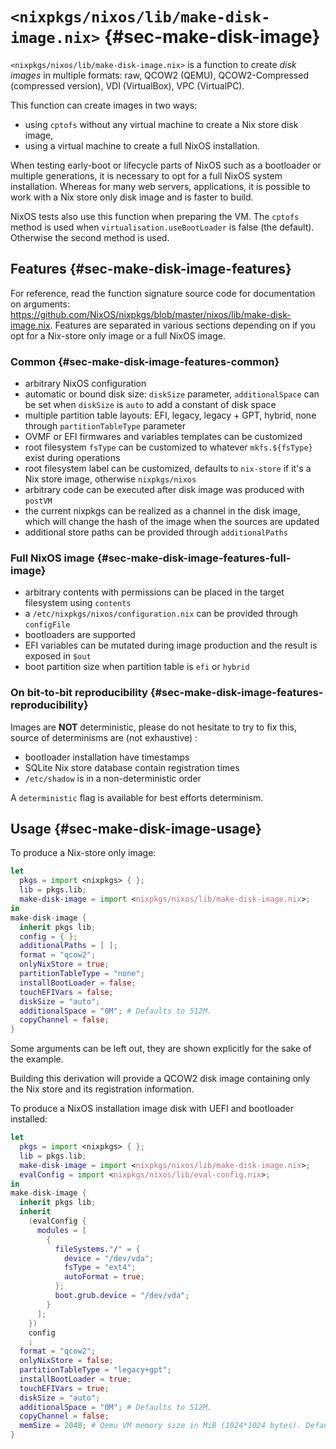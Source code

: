 # `<nixpkgs/nixos/lib/make-disk-image.nix>` {#sec-make-disk-image}

`<nixpkgs/nixos/lib/make-disk-image.nix>` is a function to create _disk images_ in multiple formats: raw, QCOW2 (QEMU), QCOW2-Compressed (compressed version), VDI (VirtualBox), VPC (VirtualPC).

This function can create images in two ways:

- using `cptofs` without any virtual machine to create a Nix store disk image,
- using a virtual machine to create a full NixOS installation.

When testing early-boot or lifecycle parts of NixOS such as a bootloader or multiple generations, it is necessary to opt for a full NixOS system installation.
Whereas for many web servers, applications, it is possible to work with a Nix store only disk image and is faster to build.

NixOS tests also use this function when preparing the VM. The `cptofs` method is used when `virtualisation.useBootLoader` is false (the default). Otherwise the second method is used.

## Features {#sec-make-disk-image-features}

For reference, read the function signature source code for documentation on arguments: <https://github.com/NixOS/nixpkgs/blob/master/nixos/lib/make-disk-image.nix>.
Features are separated in various sections depending on if you opt for a Nix-store only image or a full NixOS image.

### Common {#sec-make-disk-image-features-common}

- arbitrary NixOS configuration
- automatic or bound disk size: `diskSize` parameter, `additionalSpace` can be set when `diskSize` is `auto` to add a constant of disk space
- multiple partition table layouts: EFI, legacy, legacy + GPT, hybrid, none through `partitionTableType` parameter
- OVMF or EFI firmwares and variables templates can be customized
- root filesystem `fsType` can be customized to whatever `mkfs.${fsType}` exist during operations
- root filesystem label can be customized, defaults to `nix-store` if it's a Nix store image, otherwise `nixpkgs/nixos`
- arbitrary code can be executed after disk image was produced with `postVM`
- the current nixpkgs can be realized as a channel in the disk image, which will change the hash of the image when the sources are updated
- additional store paths can be provided through `additionalPaths`

### Full NixOS image {#sec-make-disk-image-features-full-image}

- arbitrary contents with permissions can be placed in the target filesystem using `contents`
- a `/etc/nixpkgs/nixos/configuration.nix` can be provided through `configFile`
- bootloaders are supported
- EFI variables can be mutated during image production and the result is exposed in `$out`
- boot partition size when partition table is `efi` or `hybrid`

### On bit-to-bit reproducibility {#sec-make-disk-image-features-reproducibility}

Images are **NOT** deterministic, please do not hesitate to try to fix this, source of determinisms are (not exhaustive) :

- bootloader installation have timestamps
- SQLite Nix store database contain registration times
- `/etc/shadow` is in a non-deterministic order

A `deterministic` flag is available for best efforts determinism.

## Usage {#sec-make-disk-image-usage}

To produce a Nix-store only image:
```nix
let
  pkgs = import <nixpkgs> { };
  lib = pkgs.lib;
  make-disk-image = import <nixpkgs/nixos/lib/make-disk-image.nix>;
in
make-disk-image {
  inherit pkgs lib;
  config = { };
  additionalPaths = [ ];
  format = "qcow2";
  onlyNixStore = true;
  partitionTableType = "none";
  installBootLoader = false;
  touchEFIVars = false;
  diskSize = "auto";
  additionalSpace = "0M"; # Defaults to 512M.
  copyChannel = false;
}
```

Some arguments can be left out, they are shown explicitly for the sake of the example.

Building this derivation will provide a QCOW2 disk image containing only the Nix store and its registration information.

To produce a NixOS installation image disk with UEFI and bootloader installed:
```nix
let
  pkgs = import <nixpkgs> { };
  lib = pkgs.lib;
  make-disk-image = import <nixpkgs/nixos/lib/make-disk-image.nix>;
  evalConfig = import <nixpkgs/nixos/lib/eval-config.nix>;
in
make-disk-image {
  inherit pkgs lib;
  inherit
    (evalConfig {
      modules = [
        {
          fileSystems."/" = {
            device = "/dev/vda";
            fsType = "ext4";
            autoFormat = true;
          };
          boot.grub.device = "/dev/vda";
        }
      ];
    })
    config
    ;
  format = "qcow2";
  onlyNixStore = false;
  partitionTableType = "legacy+gpt";
  installBootLoader = true;
  touchEFIVars = true;
  diskSize = "auto";
  additionalSpace = "0M"; # Defaults to 512M.
  copyChannel = false;
  memSize = 2048; # Qemu VM memory size in MiB (1024*1024 bytes). Defaults to 1024M.
}
```
